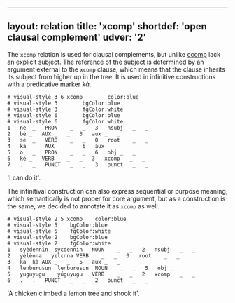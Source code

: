 
---
layout: relation
title: 'xcomp'
shortdef: 'open clausal complement'
udver: '2'
---

The `xcomp` relation is used for clausal complements, but unlike [ccomp]() lack an explicit subject. The reference of the subject is determined by an argument external to the `xcomp` clause, which means that the clause inherits its subject from higher up in the tree. It is used in infinitive constructions with a predicative marker _kà_.

~~~ conllu
# visual-style 3 6 xcomp        color:blue
# visual-style 3        bgColor:blue
# visual-style 3        fgColor:white
# visual-style 6        bgColor:blue
# visual-style 6        fgColor:white
1	ne	_	PRON	_	_	3	nsubj	_	_
2	bè	_	AUX	_	_	3	aux	_	_
3	se	_	VERB	_	_	0	root	_	_
4	ka	_	AUX	_	_	6	aux	_	_
5	o	_	PRON	_	_	6	obj	_	_
6	kè	_	VERB	_	_	3	xcomp	_	_
7	.	_	PUNCT	_	_	3	punct	_	_

~~~
'I can do it'.

The infinitival construction can also express sequential or  purpose meaning, which semantically is not proper for core argument, but as a construction is the same, we decided to annotate it as `xcomp` as well.

~~~ conllu
# visual-style 2 5 xcomp	color:blue
# visual-style 5	bgColor:blue
# visual-style 5	fgColor:white
# visual-style 2	bgColor:blue
# visual-style 2	fgColor:white
1	syèdennin	syɛdennin	NOUN	_	_	2	nsubj	_	_
2	yèlènna	yɛlɛnna	VERB	_	_	0	root	_	_
3	ka	kà	AUX	_	_	5	aux	_	_
4	lenburusun	lenburusun	NOUN	_	_	5	obj	_	_
5	yuguyugu	yúguyugu	VERB	_	_	2	xcomp	_	_
6	.	.	PUNCT	_	_	2	punct	_	_

~~~
'A chicken climbed a lemon tree and shook it'.
<!-- Interlanguage links updated Út zář 29 20:23:45 CEST 2020 -->
